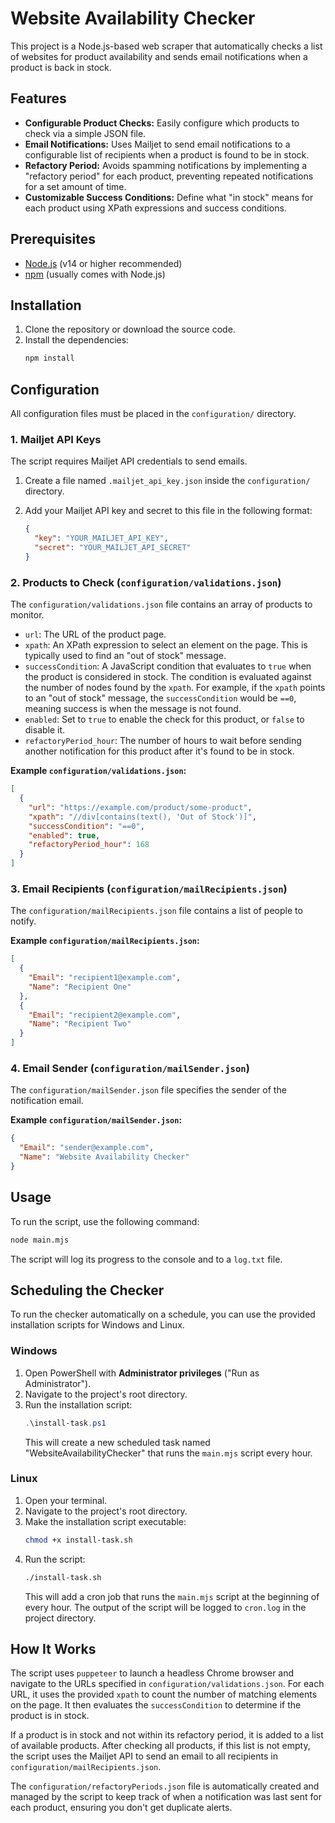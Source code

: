 # Website Availability Checker

This project is a Node.js-based web scraper that automatically checks a list of websites for product availability and sends email notifications when a product is back in stock.

## Features

*   **Configurable Product Checks:** Easily configure which products to check via a simple JSON file.
*   **Email Notifications:** Uses Mailjet to send email notifications to a configurable list of recipients when a product is found to be in stock.
*   **Refactory Period:** Avoids spamming notifications by implementing a "refactory period" for each product, preventing repeated notifications for a set amount of time.
*   **Customizable Success Conditions:** Define what "in stock" means for each product using XPath expressions and success conditions.

## Prerequisites

*   [Node.js](https://nodejs.org/) (v14 or higher recommended)
*   [npm](https://www.npmjs.com/) (usually comes with Node.js)

## Installation

1.  Clone the repository or download the source code.
2.  Install the dependencies:
    ```bash
    npm install
    ```

## Configuration

All configuration files must be placed in the `configuration/` directory.

### 1. Mailjet API Keys

The script requires Mailjet API credentials to send emails.

1.  Create a file named `.mailjet_api_key.json` inside the `configuration/` directory.
2.  Add your Mailjet API key and secret to this file in the following format:

    ```json
    {
      "key": "YOUR_MAILJET_API_KEY",
      "secret": "YOUR_MAILJET_API_SECRET"
    }
    ```

### 2. Products to Check (`configuration/validations.json`)

The `configuration/validations.json` file contains an array of products to monitor.

*   `url`: The URL of the product page.
*   `xpath`: An XPath expression to select an element on the page. This is typically used to find an "out of stock" message.
*   `successCondition`: A JavaScript condition that evaluates to `true` when the product is considered in stock. The condition is evaluated against the number of nodes found by the `xpath`. For example, if the `xpath` points to an "out of stock" message, the `successCondition` would be `==0`, meaning success is when the message is not found.
*   `enabled`: Set to `true` to enable the check for this product, or `false` to disable it.
*   `refactoryPeriod_hour`: The number of hours to wait before sending another notification for this product after it's found to be in stock.

**Example `configuration/validations.json`:**

```json
[
  {
    "url": "https://example.com/product/some-product",
    "xpath": "//div[contains(text(), 'Out of Stock')]",
    "successCondition": "==0",
    "enabled": true,
    "refactoryPeriod_hour": 168
  }
]
```

### 3. Email Recipients (`configuration/mailRecipients.json`)

The `configuration/mailRecipients.json` file contains a list of people to notify.

**Example `configuration/mailRecipients.json`:**

```json
[
  {
    "Email": "recipient1@example.com",
    "Name": "Recipient One"
  },
  {
    "Email": "recipient2@example.com",
    "Name": "Recipient Two"
  }
]
```

### 4. Email Sender (`configuration/mailSender.json`)

The `configuration/mailSender.json` file specifies the sender of the notification email.

**Example `configuration/mailSender.json`:**

```json
{
  "Email": "sender@example.com",
  "Name": "Website Availability Checker"
}
```

## Usage

To run the script, use the following command:

```bash
node main.mjs
```

The script will log its progress to the console and to a `log.txt` file.

## Scheduling the Checker

To run the checker automatically on a schedule, you can use the provided installation scripts for Windows and Linux.

### Windows

1.  Open PowerShell with **Administrator privileges** ("Run as Administrator").
2.  Navigate to the project's root directory.
3.  Run the installation script:
    ```powershell
    .\install-task.ps1
    ```
    This will create a new scheduled task named "WebsiteAvailabilityChecker" that runs the `main.mjs` script every hour.

### Linux

1.  Open your terminal.
2.  Navigate to the project's root directory.
3.  Make the installation script executable:
    ```bash
    chmod +x install-task.sh
    ```
4.  Run the script:
    ```bash
    ./install-task.sh
    ```
    This will add a cron job that runs the `main.mjs` script at the beginning of every hour. The output of the script will be logged to `cron.log` in the project directory.

## How It Works

The script uses `puppeteer` to launch a headless Chrome browser and navigate to the URLs specified in `configuration/validations.json`. For each URL, it uses the provided `xpath` to count the number of matching elements on the page. It then evaluates the `successCondition` to determine if the product is in stock.

If a product is in stock and not within its refactory period, it is added to a list of available products. After checking all products, if this list is not empty, the script uses the Mailjet API to send an email to all recipients in `configuration/mailRecipients.json`.

The `configuration/refactoryPeriods.json` file is automatically created and managed by the script to keep track of when a notification was last sent for each product, ensuring you don't get duplicate alerts.

